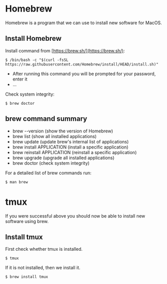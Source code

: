 
# Homebrew
Homebrew is a program that we can use to install new software for MacOS.

## Install Homebrew
Install command from [https://brew.sh/](https://brew.sh/):
```
$ /bin/bash -c "$(curl -fsSL https://raw.githubusercontent.com/Homebrew/install/HEAD/install.sh)"
```

- After running this command you will be prompted for your password, enter it
- ...

Check system integrity:
```
$ brew doctor
```

## brew command summary
- brew --version (show the version of Homebrew)
- brew list (show all installed applications)
- brew update (update brew's internal list of applications)
- brew install APPLICATION (install a specific application)
- brew reinstall APPLICATION (reinstall a specific application)
- brew upgrade (upgrade all installed applications)
- brew doctor (check system integrity)

For a detailed list of brew commands run:
```
$ man brew
```

# tmux
If you were successful above you should now be able to install new software using brew.

## Install tmux
First check whether tmux is installed.
```
$ tmux
```

If it is not installed, then we install it.
```
$ brew install tmux
```

